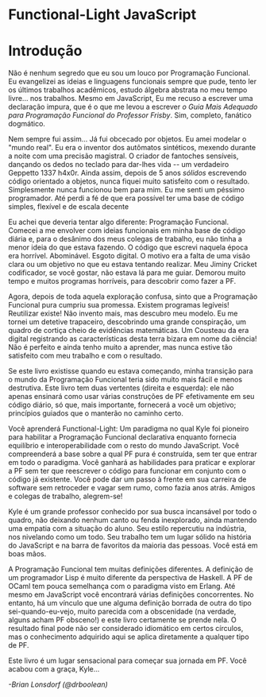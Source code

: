 # Functional-Light JavaScript
# Introdução

Não é nenhum segredo que eu sou um louco por Programação Funcional. Eu evangelizei as ideias e linguagens funcionais sempre que pude, tento ler os últimos trabalhos acadêmicos, estudo álgebra abstrata no meu tempo livre... nos trabalhos. Mesmo em JavaScript, Eu me recuso a escrever uma declaração impura, que é o que me levou a escrever *o Guia Mais Adequado para Programação Funcional do Professor Frisby*. Sim, completo, fanático dogmático.

Nem sempre fui assim... Já fui obcecado por objetos. Eu amei modelar o "mundo real". Eu era o inventor dos autômatos sintéticos, mexendo durante a noite com uma precisão magistral. O criador de fantoches sensíveis, dançando os dedos no teclado para dar-lhes vida -- um verdadeiro Geppetto 1337 h4x0r. Ainda assim, depois de 5 anos *sólidos* escrevendo código orientado a objetos, nunca fiquei muito satisfeito com o resultado. Simplesmente nunca funcionou bem para mim. Eu me senti um péssimo programador. Até perdi a fé de que era possível ter uma base de código simples, flexível e de escala decente

Eu achei que deveria tentar algo diferente: Programação Funcional. Comecei a me envolver com ideias funcionais em minha base de código diária e, para o desânimo dos meus colegas de trabalho, eu não tinha a menor ideia do que estava fazendo. O código que escrevi naquela época era horrível. Abominável. Esgoto digital. O motivo era a falta de uma visão clara ou um objetivo no que eu estava tentando realizar. Meu Jiminy Cricket codificador, se você gostar, não estava lá para me guiar. Demorou muito tempo e muitos programas horríveis, para descobrir como fazer a PF.

Agora, depois de toda aquela exploração confusa, sinto que a Programação Funcional pura cumpriu sua promessa. Existem programas legíveis! Reutilizar existe! Não invento mais, mas descubro meu modelo. Eu me tornei um detetive trapaceiro, descobrindo uma grande conspiração, um quadro de cortiça cheio de evidências matemáticas. Um Cousteau da era digital registrando as características desta terra bizara em nome da ciência! Não é perfeito e ainda tenho muito a aprender, mas nunca estive tão satisfeito com meu trabalho e com o resultado.

Se este livro existisse quando eu estava começando, minha transição para o mundo da Programação Funcional teria sido muito mais fácil e menos destrutiva. Este livro tem duas vertentes (direita e esquerda): ele não apenas ensinará como usar várias construções de PF efetivamente em seu código diário, só que, mais importante, fornecerá a você um objetivo; princípios guiados que o manterão no caminho certo.

Você aprenderá Functional-Light: Um paradigma no qual Kyle foi pioneiro para habilitar a Programação Funcional declarativa enquanto fornecia equilíbrio e interoperabilidade com o resto do mundo JavaScript. Você compreenderá a base sobre a qual PF pura é construída, sem ter que entrar em todo o paradigma. Você ganhará as habilidades para praticar e explorar a PF sem ter que reescrever o código para funcionar em conjunto com o código já existente. Você pode dar um passo à frente em sua carreira de software sem retroceder e vagar sem rumo, como fazia anos atrás. Amigos e colegas de trabalho, alegrem-se!

Kyle é um grande professor conhecido por sua busca incansável por todo o quadro, não deixando nenhum canto ou fenda inexplorado, ainda mantendo uma empatia com a situação do aluno. Seu estilo repercutiu na indústria, nos nivelando como um todo. Seu trabalho tem um lugar sólido na história do JavaScript e na barra de favoritos da maioria das pessoas. Você está em boas mãos.

A Programação Funcional tem muitas definições diferentes. A definição de um programador Lisp é muito diferente da perspectiva de Haskell. A PF de OCaml tem pouca semelhança com o paradigma visto em Erlang. Até mesmo em JavaScript você encontrará várias definições concorrentes. No entanto, há um vínculo que une alguma definição borrada de outra do tipo sei-quando-eu-vejo, muito parecida com a obscenidade (na verdade, alguns acham PF obsceno!) e este livro certamente se prende nela. O resultado final pode não ser considerado idiomático em certos círculos, mas o conhecimento adquirido aqui se aplica diretamente a qualquer tipo de PF.

Este livro é um lugar sensacional para começar sua jornada em PF. Você acabou com a graça, Kyle...

*-Brian Lonsdorf (@drboolean)*
